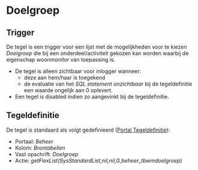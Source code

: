 # Doelgroep

## Trigger

De tegel is een trigger voor een lijst met de mogelijkheden voor te kiezen *Doelgroep* die bij een onderdeel/activiteit gekozen kan worden waarbij de eigenschap *woonmonitor* van toepassing is.

* De tegel is alleen zichtbaar voor inlogger wanneer:
  * deze aan hem/haar is toegekend
  * de evaluatie van het *SQL statement onzichtbaar* bij de tegeldefinitie een waarde ongelijk aan 0 oplevert.
* Een tegel is disabled indien zo aangevinkt bij de tegeldefinitie.

## Tegeldefinitie

De tegel is standaard als volgt gedefinieerd ([Portal Tegeldefinitie](../../../../instellen_inrichten/portaldefinitie/portal_tegel.md)):

* Portaal: *Beheer*
* Kolom: *Brontabellen*
* Vast opschrift: *Doelgroep*
* Actie: *getFlexList(SysStandardList,nil,nil,G,beheer_tbwmdoelgroep)*
